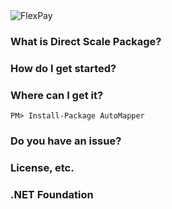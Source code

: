<img src="https://github.com/FlexPayIO/DirectScale/flexpay.jpg" alt="FlexPay">

### What is Direct Scale Package?


### How do I get started?


### Where can I get it?



```
PM> Install-Package AutoMapper
```

### Do you have an issue?


### License, etc.

### .NET Foundation



